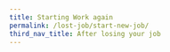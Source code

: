 ```yaml
---
title: Starting Work again
permalink: /lost-job/start-new-job/
third_nav_title: After losing your job
---
```


